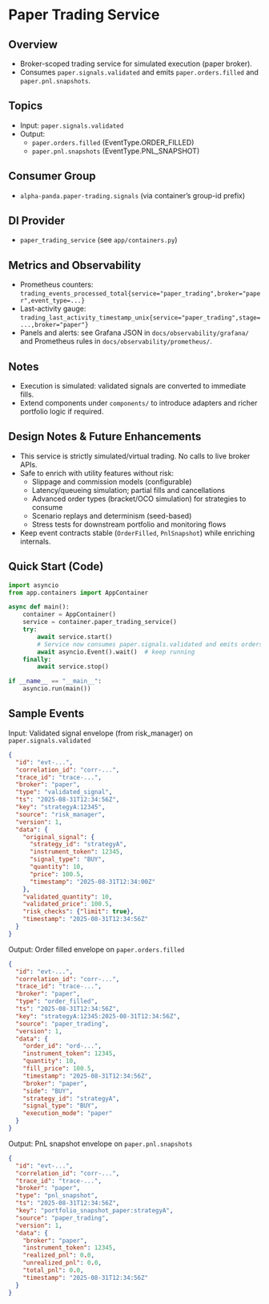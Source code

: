 # Paper Trading Service

## Overview
- Broker-scoped trading service for simulated execution (paper broker).
- Consumes `paper.signals.validated` and emits `paper.orders.filled` and `paper.pnl.snapshots`.

## Topics
- Input: `paper.signals.validated`
- Output:
  - `paper.orders.filled` (EventType.ORDER_FILLED)
  - `paper.pnl.snapshots` (EventType.PNL_SNAPSHOT)

## Consumer Group
- `alpha-panda.paper-trading.signals` (via container’s group-id prefix)

## DI Provider
- `paper_trading_service` (see `app/containers.py`)

## Metrics and Observability
- Prometheus counters: `trading_events_processed_total{service="paper_trading",broker="paper",event_type=...}`
- Last-activity gauge: `trading_last_activity_timestamp_unix{service="paper_trading",stage=...,broker="paper"}`
- Panels and alerts: see Grafana JSON in `docs/observability/grafana/` and Prometheus rules in `docs/observability/prometheus/`.

## Notes
- Execution is simulated: validated signals are converted to immediate fills.
- Extend components under `components/` to introduce adapters and richer portfolio logic if required.

## Design Notes & Future Enhancements

- This service is strictly simulated/virtual trading. No calls to live broker APIs.
- Safe to enrich with utility features without risk:
  - Slippage and commission models (configurable)
  - Latency/queueing simulation; partial fills and cancellations
  - Advanced order types (bracket/OCO simulation) for strategies to consume
  - Scenario replays and determinism (seed-based)
  - Stress tests for downstream portfolio and monitoring flows
- Keep event contracts stable (`OrderFilled`, `PnlSnapshot`) while enriching internals.

## Quick Start (Code)

```python
import asyncio
from app.containers import AppContainer

async def main():
    container = AppContainer()
    service = container.paper_trading_service()
    try:
        await service.start()
        # Service now consumes paper.signals.validated and emits orders/pnl
        await asyncio.Event().wait()  # keep running
    finally:
        await service.stop()

if __name__ == "__main__":
    asyncio.run(main())
```

## Sample Events

Input: Validated signal envelope (from risk_manager) on `paper.signals.validated`

```json
{
  "id": "evt-...",
  "correlation_id": "corr-...",
  "trace_id": "trace-...",
  "broker": "paper",
  "type": "validated_signal",
  "ts": "2025-08-31T12:34:56Z",
  "key": "strategyA:12345",
  "source": "risk_manager",
  "version": 1,
  "data": {
    "original_signal": {
      "strategy_id": "strategyA",
      "instrument_token": 12345,
      "signal_type": "BUY",
      "quantity": 10,
      "price": 100.5,
      "timestamp": "2025-08-31T12:34:00Z"
    },
    "validated_quantity": 10,
    "validated_price": 100.5,
    "risk_checks": {"limit": true},
    "timestamp": "2025-08-31T12:34:56Z"
  }
}
```

Output: Order filled envelope on `paper.orders.filled`

```json
{
  "id": "evt-...",
  "correlation_id": "corr-...",
  "trace_id": "trace-...",
  "broker": "paper",
  "type": "order_filled",
  "ts": "2025-08-31T12:34:56Z",
  "key": "strategyA:12345:2025-08-31T12:34:56Z",
  "source": "paper_trading",
  "version": 1,
  "data": {
    "order_id": "ord-...",
    "instrument_token": 12345,
    "quantity": 10,
    "fill_price": 100.5,
    "timestamp": "2025-08-31T12:34:56Z",
    "broker": "paper",
    "side": "BUY",
    "strategy_id": "strategyA",
    "signal_type": "BUY",
    "execution_mode": "paper"
  }
}
```

Output: PnL snapshot envelope on `paper.pnl.snapshots`

```json
{
  "id": "evt-...",
  "correlation_id": "corr-...",
  "trace_id": "trace-...",
  "broker": "paper",
  "type": "pnl_snapshot",
  "ts": "2025-08-31T12:34:56Z",
  "key": "portfolio_snapshot_paper:strategyA",
  "source": "paper_trading",
  "version": 1,
  "data": {
    "broker": "paper",
    "instrument_token": 12345,
    "realized_pnl": 0.0,
    "unrealized_pnl": 0.0,
    "total_pnl": 0.0,
    "timestamp": "2025-08-31T12:34:56Z"
  }
}
```
